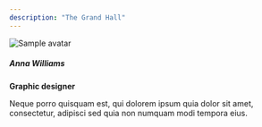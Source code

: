 ```yaml
---
description: "The Grand Hall"
---
```

<!-- Grid column -->
<div class="col-lg-3 col-md-6 mb-lg-0 mb-5">
<div class="avatar mx-auto">
<img src="https://mdbootstrap.com/img/Photos/Avatars/img%20(20).jpg" class="rounded-circle z-depth-1"
alt="Sample avatar">
</div>
<h5 class="font-weight-bold mt-4 mb-3">Anna Williams</h5>
<p class="text-uppercase blue-text"><strong>Graphic designer</strong></p>
<p class="grey-text">Neque porro quisquam est, qui dolorem ipsum quia dolor sit amet, consectetur,
adipisci sed quia non numquam modi tempora eius.</p>
<ul class="list-unstyled mb-0">
<!-- Facebook -->
<a class="p-2 fa-lg fb-ic">
<i class="fab fa-facebook-f blue-text"> </i>
</a>
<!-- Twitter -->
<a class="p-2 fa-lg tw-ic">
<i class="fab fa-twitter blue-text"> </i>
</a>
<!-- Instagram -->
<a class="p-2 fa-lg ins-ic">
<i class="fab fa-instagram blue-text"> </i>
</a>
</ul>
</div>
<!-- Grid column -->
